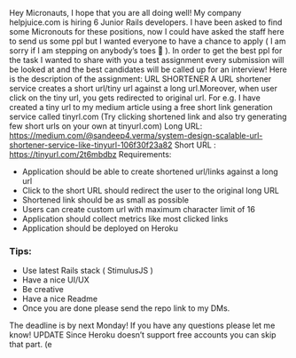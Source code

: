 Hey Micronauts,
I hope that you are all doing well! My company helpjuice.com is hiring 6 Junior Rails developers. I have been asked to find some Micronouts for these positions, now I could have asked the staff here to send us some ppl but I wanted everyone to have a chance to apply ( I am sorry if I am stepping on anybody’s toes :bow: ).
In order to get the best ppl for the task I wanted to share with you a test assignment every submission will be looked at and the best candidates will be called up for an interview!
Here is the description of the assignment:
URL SHORTENER
A URL shortener service creates a short url/tiny url against a long url.Moreover, when user click on the tiny url, you gets redirected to original url.
For e.g. I have created a tiny url to my medium article using a free short link generation service called tinyrl.com (Try clicking shortened link and also try generating few short urls on your own at tinyurl.com)
Long URL: https://medium.com/@sandeep4.verma/system-design-scalable-url-shortener-service-like-tinyurl-106f30f23a82
Short URL : https://tinyurl.com/2t6mbdbz
Requirements:
- Application should be able to create shortened url/links against a long url
- Click to the short URL should redirect the user to the original long URL
- Shortened link should be as small as possible
- Users can create custom url with maximum character limit of 16
- Application should collect metrics like most clicked links
- Application should be deployed on Heroku


### Tips:
- Use latest Rails stack ( StimulusJS )
- Have a nice UI/UX
- Be creative
- Have a nice Readme
- Once you are done please send the repo link to my DMs.

The deadline is by next Monday!
If you have any questions please let me know!
UPDATE
Since Heroku doesn’t support free accounts you can skip that part. (e